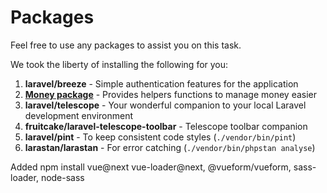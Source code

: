 # Packages

Feel free to use any packages to assist you on this task.

We took the liberty of installing the following for you:
1. **laravel/breeze** - Simple authentication features for the application
2. **[Money package](https://github.com/akaunting/laravel-money)** - Provides helpers functions to manage money easier
3. **laravel/telescope** - Your wonderful companion to your local Laravel development environment
4. **fruitcake/laravel-telescope-toolbar** - Telescope toolbar companion
5. **laravel/pint** - To keep consistent code styles (`./vendor/bin/pint`)
6. **larastan/larastan** - For error catching (`./vendor/bin/phpstan analyse`)


Added npm install vue@next vue-loader@next,  @vueform/vueform, sass-loader, node-sass
